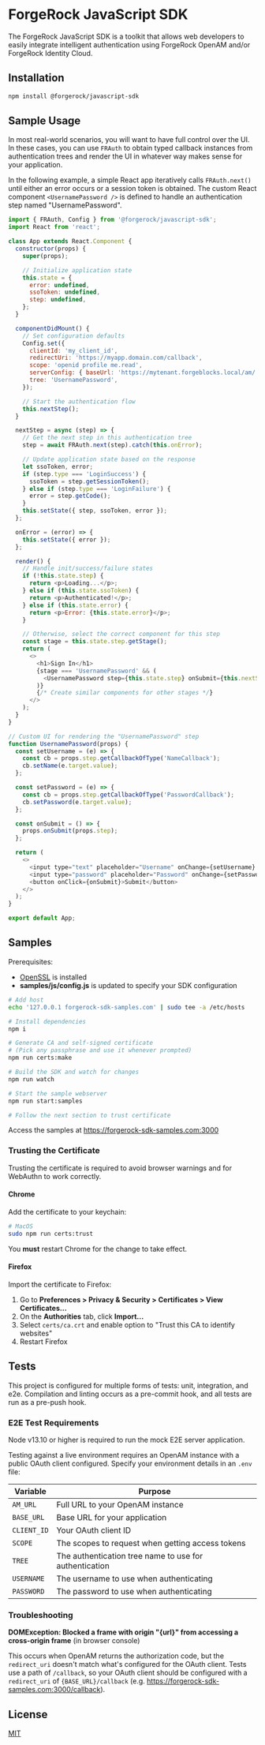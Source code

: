 # ForgeRock JavaScript SDK

The ForgeRock JavaScript SDK is a toolkit that allows web developers to easily integrate intelligent authentication using ForgeRock OpenAM and/or ForgeRock Identity Cloud.

## Installation

```bash
npm install @forgerock/javascript-sdk
```

## Sample Usage

In most real-world scenarios, you will want to have full control over the UI. In these cases, you can use `FRAuth` to obtain typed callback instances from authentication trees and render the UI in whatever way makes sense for your application.

In the following example, a simple React app iteratively calls `FRAuth.next()` until either an error occurs or a session token is obtained. The custom React component `<UsernamePassword />` is defined to handle an authentication step named "UsernamePassword".

```js
import { FRAuth, Config } from '@forgerock/javascript-sdk';
import React from 'react';

class App extends React.Component {
  constructor(props) {
    super(props);

    // Initialize application state
    this.state = {
      error: undefined,
      ssoToken: undefined,
      step: undefined,
    };
  }

  componentDidMount() {
    // Set configuration defaults
    Config.set({
      clientId: 'my_client_id',
      redirectUri: 'https://myapp.domain.com/callback',
      scope: 'openid profile me.read',
      serverConfig: { baseUrl: 'https://mytenant.forgeblocks.local/am/' },
      tree: 'UsernamePassword',
    });

    // Start the authentication flow
    this.nextStep();
  }

  nextStep = async (step) => {
    // Get the next step in this authentication tree
    step = await FRAuth.next(step).catch(this.onError);

    // Update application state based on the response
    let ssoToken, error;
    if (step.type === 'LoginSuccess') {
      ssoToken = step.getSessionToken();
    } else if (step.type === 'LoginFailure') {
      error = step.getCode();
    }
    this.setState({ step, ssoToken, error });
  };

  onError = (error) => {
    this.setState({ error });
  };

  render() {
    // Handle init/success/failure states
    if (!this.state.step) {
      return <p>Loading...</p>;
    } else if (this.state.ssoToken) {
      return <p>Authenticated!</p>;
    } else if (this.state.error) {
      return <p>Error: {this.state.error}</p>;
    }

    // Otherwise, select the correct component for this step
    const stage = this.state.step.getStage();
    return (
      <>
        <h1>Sign In</h1>
        {stage === 'UsernamePassword' && (
          <UsernamePassword step={this.state.step} onSubmit={this.nextStep} />
        )}
        {/* Create similar components for other stages */}
      </>
    );
  }
}

// Custom UI for rendering the "UsernamePassword" step
function UsernamePassword(props) {
  const setUsername = (e) => {
    const cb = props.step.getCallbackOfType('NameCallback');
    cb.setName(e.target.value);
  };

  const setPassword = (e) => {
    const cb = props.step.getCallbackOfType('PasswordCallback');
    cb.setPassword(e.target.value);
  };

  const onSubmit = () => {
    props.onSubmit(props.step);
  };

  return (
    <>
      <input type="text" placeholder="Username" onChange={setUsername} />
      <input type="password" placeholder="Password" onChange={setPassword} />
      <button onClick={onSubmit}>Submit</button>
    </>
  );
}

export default App;
```

## Samples

Prerequisites:

- [OpenSSL](https://www.openssl.org/) is installed
- **samples/js/config.js** is updated to specify your SDK configuration

```bash
# Add host
echo '127.0.0.1 forgerock-sdk-samples.com' | sudo tee -a /etc/hosts

# Install dependencies
npm i

# Generate CA and self-signed certificate
# (Pick any passphrase and use it whenever prompted)
npm run certs:make

# Build the SDK and watch for changes
npm run watch

# Start the sample webserver
npm run start:samples

# Follow the next section to trust certificate
```

Access the samples at https://forgerock-sdk-samples.com:3000

### Trusting the Certificate

Trusting the certificate is required to avoid browser warnings and for WebAuthn to work correctly.

#### Chrome

Add the certificate to your keychain:

```bash
# MacOS
sudo npm run certs:trust
```

You **must** restart Chrome for the change to take effect.

#### Firefox

Import the certificate to Firefox:

1. Go to **Preferences > Privacy & Security > Certificates > View Certificates...**
1. On the **Authorities** tab, click **Import...**
1. Select `certs/ca.crt` and enable option to "Trust this CA to identify websites"
1. Restart Firefox

## Tests

This project is configured for multiple forms of tests: unit, integration, and e2e. Compilation and linting occurs as a pre-commit hook, and all tests are run as a pre-push hook.

### E2E Test Requirements

Node v13.10 or higher is required to run the mock E2E server application.

Testing against a live environment requires an OpenAM instance with a public OAuth client configured. Specify your environment details in an `.env` file:

| Variable    | Purpose                                                |
| ----------- | ------------------------------------------------------ |
| `AM_URL`    | Full URL to your OpenAM instance                       |
| `BASE_URL`  | Base URL for your application                          |
| `CLIENT_ID` | Your OAuth client ID                                   |
| `SCOPE`     | The scopes to request when getting access tokens       |
| `TREE`      | The authentication tree name to use for authentication |
| `USERNAME`  | The username to use when authenticating                |
| `PASSWORD`  | The password to use when authenticating                |

### Troubleshooting

**DOMException: Blocked a frame with origin "{url}" from accessing a cross-origin frame** (in browser console)

This occurs when OpenAM returns the authorization code, but the `redirect_uri` doesn't match what's configured for the OAuth client. Tests use a path of `/callback`, so your OAuth client should be configured with a `redirect_uri` of `{BASE_URL}/callback` (e.g. https://forgerock-sdk-samples.com:3000/callback).

## License

[MIT](http://opensource.org/licenses/MIT)
